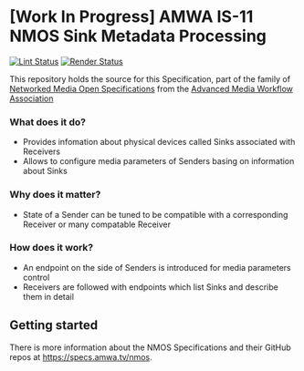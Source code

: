 # \[Work In Progress\] AMWA IS-11 NMOS Sink Metadata Processing

[![Lint Status](https://github.com/AMWA-TV/nmos-sink-metadata-processing/workflows/Lint/badge.svg)](https://github.com/AMWA-TV/nmos-sink-metadata-processing/actions?query=workflow%3ALint)
[![Render Status](https://github.com/AMWA-TV/nmos-sink-metadata-processing/workflows/Render/badge.svg)](https://github.com/AMWA-TV/nmos-sink-metadata-processing/actions?query=workflow%3ARender)

This repository holds the source for this Specification, part of the family of [Networked Media Open Specifications](https://specs.amwa.tv/nmos) from the [Advanced Media Workflow Association](https://amwa.tv)

<!-- INTRO-START -->

### What does it do?

- Provides infomation about physical devices called Sinks associated with Receivers
- Allows to configure media parameters of Senders basing on information about Sinks

### Why does it matter?

- State of a Sender can be tuned to be compatible with a corresponding Receiver or many compatable Receiver

### How does it work?

- An endpoint on the side of Senders is introduced for media parameters control
- Receivers are followed with endpoints which list Sinks and describe them in detail

<!-- INTRO-END -->

## Getting started

There is more information about the NMOS Specifications and their GitHub repos at <https://specs.amwa.tv/nmos>.
